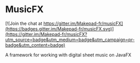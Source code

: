 # MusicFX

[![Join the chat at https://gitter.im/Makepad-fr/musicFX](https://badges.gitter.im/Makepad-fr/musicFX.svg)](https://gitter.im/Makepad-fr/musicFX?utm_source=badge&utm_medium=badge&utm_campaign=pr-badge&utm_content=badge)

A framework for working with digital sheet music on JavaFX 
